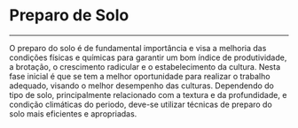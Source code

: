 # Preparo de Solo

---

O preparo do solo é de fundamental importância e visa a melhoria das condições físicas e químicas para garantir um bom índice de produtividade, a brotação, o crescimento radicular e o estabelecimento da cultura. Nesta fase inicial é que se tem a melhor oportunidade para realizar o trabalho adequado, visando o melhor desempenho das culturas. Dependendo do tipo de solo, principalmente relacionado com a textura e da profundidade, e condição climáticas do periodo, deve-se utilizar técnicas de preparo do solo mais eficientes e apropriadas.

